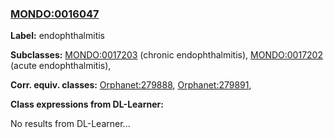 
### [MONDO:0016047](http://purl.obolibrary.org/obo/MONDO_0016047)
**Label:** endophthalmitis

**Subclasses:** [MONDO:0017203](http://purl.obolibrary.org/obo/MONDO_0017203) (chronic endophthalmitis), [MONDO:0017202](http://purl.obolibrary.org/obo/MONDO_0017202) (acute endophthalmitis), 

**Corr. equiv. classes:** [Orphanet:279888](http://www.orpha.net/ORDO/Orphanet_279888), [Orphanet:279891](http://www.orpha.net/ORDO/Orphanet_279891), 

**Class expressions from DL-Learner:**

No results from DL-Learner...



